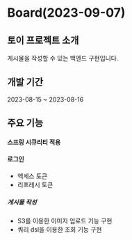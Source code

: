 # Board(2023-09-07)
## 토이 프로젝트 소개
게시물을 작성할 수 있는 백엔드 구현입니다. 

## 개발 기간
2023-08-15 ~ 2023-08-16

## 주요 기능
#### 스프링 시큐리티 적용
#### 로그인 
- 액세스 토큰
- 리프레시 토큰

##### 게시물 작성
- S3를 이용한 이미지 업로드 기능 구현 
- 쿼리 dsl을 이용한 조회 기능 구현 
